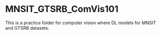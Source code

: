 # MNSIT_GTSRB_ComVis101

This is a practice folder for computer vision where DL models for MNSIT and GTSRB datasets. 
